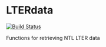 # LTERdata
[![Build Status](https://travis-ci.org/GLEON/LTERdata.svg?branch=master)](https://travis-ci.org/GLEON/LTERdata)

Functions for retrieving NTL LTER data
